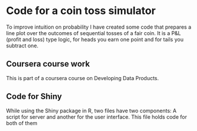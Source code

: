 # Code for a coin toss simulator
To improve intuition on probability I have created some code that prepares a line plot over the outcomes of sequential tosses
of a fair coin. It is a P&L (profit and loss) type logic, for heads you earn one point and for tails you subtract one.

## Coursera course work
This is part of a coursera course on Developing Data Products.

## Code for Shiny
While using the Shiny package in R, two files have two components: A script for server and another for the user interface.
This file holds code for both of them
